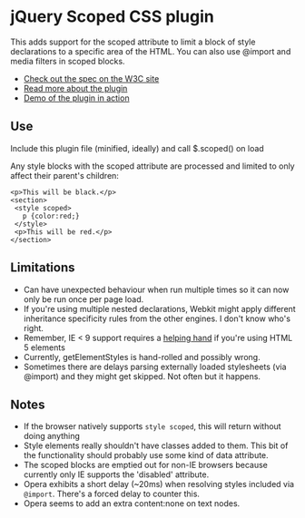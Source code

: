 jQuery Scoped CSS plugin
========================
This adds support for the scoped attribute to limit a block of style declarations to a specific area of the HTML. You can also use @import and media filters in scoped blocks.

 * [Check out the spec on the W3C site](http://www.w3.org/TR/html5/semantics.html#the-style-element)
 * [Read more about the plugin](http://thingsinjars.com/post/359/css-scoped/)
 * [Demo of the plugin in action](http://thingsinjars.com/lab/scoped/index.html)

Use
---
Include this plugin file (minified, ideally) and call $.scoped() on load

Any style blocks with the scoped attribute are processed and limited to only affect their parent's children:

    <p>This will be black.</p>
    <section>
     <style scoped>
       p {color:red;}
     </style> 
     <p>This will be red.</p>
    </section>


Limitations
-----------

  * Can have unexpected behaviour when run multiple times so it can now only be run once per page load.
  * If you're using multiple nested declarations, Webkit might apply different inheritance specificity rules from the other engines. I don't know who's right.
  * Remember, IE < 9 support requires a [helping hand](http://code.google.com/p/html5shim) if you're using HTML 5 elements
  * Currently, getElementStyles is hand-rolled and possibly wrong.
  * Sometimes there are delays parsing externally loaded stylesheets (via @import) and they might get skipped. Not often but it happens.

Notes
-----

  * If the browser natively supports `style scoped`, this will return without doing anything
  * Style elements really shouldn't have classes added to them. This bit of the functionality should probably use some kind of data attribute.
  * The scoped blocks are emptied out for non-IE browsers because currently only IE supports the 'disabled' attribute.
  * Opera exhibits a short delay (~20ms) when resolving styles included via `@import`. There's a forced delay to counter this.
  * Opera seems to add an extra content:none on text nodes.
